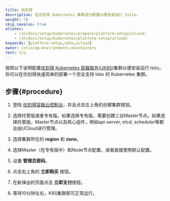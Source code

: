 ```yaml
---
title: 优刻得
description: 在优刻得 Kubernetes 集群进行配置以便安装运行 Istio。
weight: 70
skip_seealso: true
aliases:
    - /zh/docs/setup/kubernetes/prepare/platform-setup/ucloud/
    - /zh/docs/setup/kubernetes/platform-setup/ucloud/
keywords: [platform-setup,uk8s,ucloud]
owner: istio/wg-environments-maintainers
test: n/a
---
```


按照以下说明配置[优刻得 Kubernetes 容器服务(UK8S)](https://docs.ucloud.cn/uk8s/README)集群以便安装运行 Istio。
你可以在优刻得快速简单的部署一个完全支持 Istio 的 Kubernetes 集群。

## 步骤{#procedure}

1. 登陆 [优刻得容器云控制台](https://console.ucloud.cn/uk8s/manage)，并且点击左上角的创建集群按钮。

1. 选择托管版或者专有版。如果选择专有版，需要创建三台Master节点。如果选择托管版，Master节点以及核心组件，例如api-server, etcd, scheduler等都会由UCloud进行管理。

1. 选择集群所在的 **region** 和 **zone**。

1. 选择Master（在专有版中）和Node节点配置，或者直接使用默认配置。

1. 设置 **管理员密码**。

1. 点击右上角的 **立即购买** 按钮。

1. 在新弹出的页面点击 **立即支付**按钮。

1. 等待10分钟左右，K8S集群即可正常运行。
